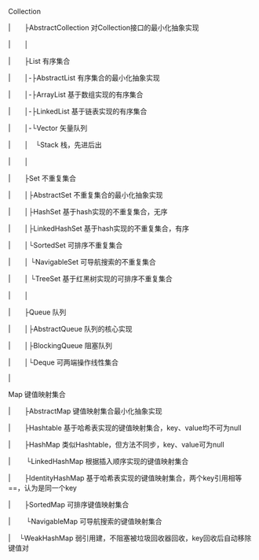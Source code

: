 Collection

|　　├AbstractCollection  对Collection接口的最小化抽象实现

|　　│ 

|　　├List  有序集合

|　　│-├AbstractList  有序集合的最小化抽象实现 

|　　│-├ArrayList  基于数组实现的有序集合

|　　│-├LinkedList  基于链表实现的有序集合

|　　│-└Vector  矢量队列

|　　│　└Stack  栈，先进后出

|　　│

|　　├Set  不重复集合

|　　│├AbstractSet  不重复集合的最小化抽象实现

|　　│├HashSet  基于hash实现的不重复集合，无序

|　　│├LinkedHashSet  基于hash实现的不重复集合，有序

|　　│└SortedSet  可排序不重复集合

|　　│   └NavigableSet  可导航搜索的不重复集合

|　　│     └TreeSet  基于红黑树实现的可排序不重复集合

|　　│

|　　├Queue  队列

|　　│├AbstractQueue  队列的核心实现

|　　│├BlockingQueue  阻塞队列

|　　│└Deque  可两端操作线性集合

| 

 

Map  键值映射集合

|　　├AbstractMap  键值映射集合最小化抽象实现

|　　├Hashtable  基于哈希表实现的键值映射集合，key、value均不可为null

|　　├HashMap  类似Hashtable，但方法不同步，key、value可为null

|　　   └LinkedHashMap  根据插入顺序实现的键值映射集合

|　　├IdentityHashMap  基于哈希表实现的键值映射集合，两个key引用相等==，认为是同一个key

|　　├SortedMap   可排序键值映射集合

|　　   └NavigableMap  可导航搜索的键值映射集合

|　   └WeakHashMap  弱引用建，不阻塞被垃圾回收器回收，key回收后自动移除键值对